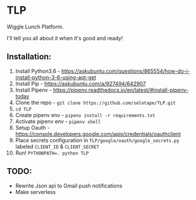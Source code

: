 # TLP
Wiggle Lunch Platform.

I'll tell you all about it when it's good and ready!

## Installation:


1. Install Python3.6 - https://askubuntu.com/questions/865554/how-do-i-install-python-3-6-using-apt-get
2. Install Pip - https://askubuntu.com/a/927494/642907 
3. Install Pipenv - https://pipenv.readthedocs.io/en/latest/#install-pipenv-today
4. Clone the repo - `git clone https://github.com/selotape/TLP.git` 
5. `cd TLP`
6. Create pipenv env - `pipenv install -r requirements.txt`
6. Activate pipenv env - `pipenv shell`
6. Setup Oauth - https://console.developers.google.com/apis/credentials/oauthclient
6. Place secrets configuration in `TLP/google/oauth/google_secrets.py` labeled `CLIENT_ID` & `CLIENT_SECRET`
7. Run! `PYTHONPATH=. python TLP`
 

## TODO:
* Rewrite Json api to Gmail push notifications
* Make serverless